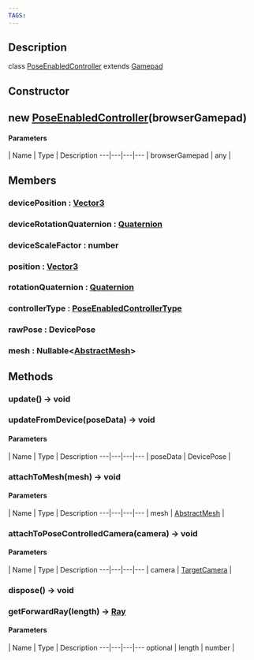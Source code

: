 ```yaml
---
TAGS:
---
```

## Description

class [PoseEnabledController](/classes/3.1/PoseEnabledController) extends [Gamepad](/classes/3.1/Gamepad)



## Constructor

## new [PoseEnabledController](/classes/3.1/PoseEnabledController)(browserGamepad)



#### Parameters
 | Name | Type | Description
---|---|---|---
 | browserGamepad | any | 

## Members

### devicePosition : [Vector3](/classes/3.1/Vector3)



### deviceRotationQuaternion : [Quaternion](/classes/3.1/Quaternion)



### deviceScaleFactor : number



### position : [Vector3](/classes/3.1/Vector3)



### rotationQuaternion : [Quaternion](/classes/3.1/Quaternion)



### controllerType : [PoseEnabledControllerType](/classes/3.1/PoseEnabledControllerType)



### rawPose : DevicePose



### mesh : Nullable&lt;[AbstractMesh](/classes/3.1/AbstractMesh)&gt;



## Methods

### update() &rarr; void


### updateFromDevice(poseData) &rarr; void



#### Parameters
 | Name | Type | Description
---|---|---|---
 | poseData | DevicePose | 

### attachToMesh(mesh) &rarr; void



#### Parameters
 | Name | Type | Description
---|---|---|---
 | mesh | [AbstractMesh](/classes/3.1/AbstractMesh) | 

### attachToPoseControlledCamera(camera) &rarr; void



#### Parameters
 | Name | Type | Description
---|---|---|---
 | camera | [TargetCamera](/classes/3.1/TargetCamera) | 

### dispose() &rarr; void


### getForwardRay(length) &rarr; [Ray](/classes/3.1/Ray)



#### Parameters
 | Name | Type | Description
---|---|---|---
optional | length | number | 

